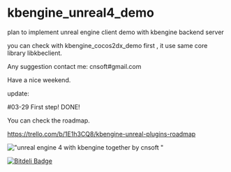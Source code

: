 # kbengine_unreal4_demo

plan to implement unreal engine client demo with kbengine backend server 

you can check with kbengine_cocos2dx_demo first , it use same core library  libkbeclient. 

Any suggestion contact me: cnsoft#gmail.com  

Have a nice weekend.

update: 

#03-29 First step! DONE! 

You can check the roadmap. 

https://trello.com/b/1E1h3CQ8/kbengine-unreal-plugins-roadmap 


!["unreal engine 4 with kbengine together by cnsoft "](https://github.com/cnsoft/kbengine_unreal_demo/blob/hellounreal/Snapshots/test_ue4client.png) 


[![Bitdeli Badge](https://d2weczhvl823v0.cloudfront.net/cnsoft/kbengine-cocos2dx/trend.png)](https://bitdeli.com/free "Bitdeli Badge")

